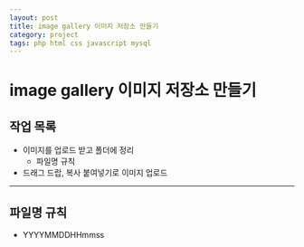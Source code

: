 ```yaml
---
layout: post
title: image gallery 이미지 저장소 만들기
category: project
tags: php html css javascript mysql
---
```


# image gallery 이미지 저장소 만들기

## 작업 목록
* 이미지를 업로드 받고 폴더에 정리
  * 파일명 규칙
* 드래그 드랍, 복사 붙여넣기로 이미지 업로드

---

## 파일명 규칙
* YYYYMMDDHHmmss